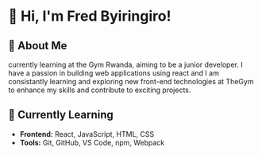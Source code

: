 # 👋 Hi, I'm Fred Byiringiro!

## 🚀 About Me
currently learning at the Gym Rwanda, aiming to be a junior developer. I have a passion in building web applications using react and I am consistantly learning and exploring new front-end technologies at TheGym to enhance my skills and contribute to exciting projects.

## 🌱 Currently Learning
- **Frontend:** React, JavaScript, HTML, CSS
- **Tools:** Git, GitHub, VS Code, npm, Webpack
